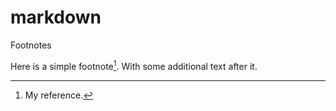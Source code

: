 # markdown
Footnotes

Here is a simple footnote[^1]. With some additional text after it.

[^1]: My reference.
